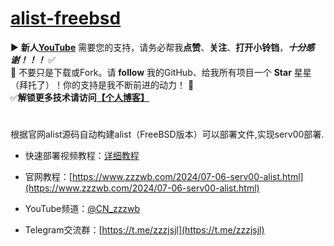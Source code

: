 # [alist-freebsd](https://github.com/bin862324915/alist-freebsd)
▶️ **新人[YouTube](https://youtube.com/@CN_zzzwb)** 需要您的支持，请务必帮我**点赞**、**关注**、**打开小铃铛**，***十分感谢！！！*** ✅
</br>🎁 不要只是下载或Fork。请 **follow** 我的GitHub、给我所有项目一个 **Star** 星星（拜托了）！你的支持是我不断前进的动力！ 💖
</br>✅**解锁更多技术请访问[【个人博客】](https://www.zzzwb.com)**
#

根据官网alist源码自动构建alist（FreeBSD版本）可以部署文件,实现serv00部署.

- 快速部署视频教程：[详细教程](https://youtu.be/L9f4CmiDr0Y)

- 官网教程：[https://www.zzzwb.com/2024/07-06-serv00-alist.html](https://www.zzzwb.com/2024/07-06-serv00-alist.html)
- YouTube频道：[@CN_zzzwb](https://youtube.com/@CN_zzzwb)
- Telegram交流群：[https://t.me/zzzjsjl](https://t.me/zzzjsjl)
